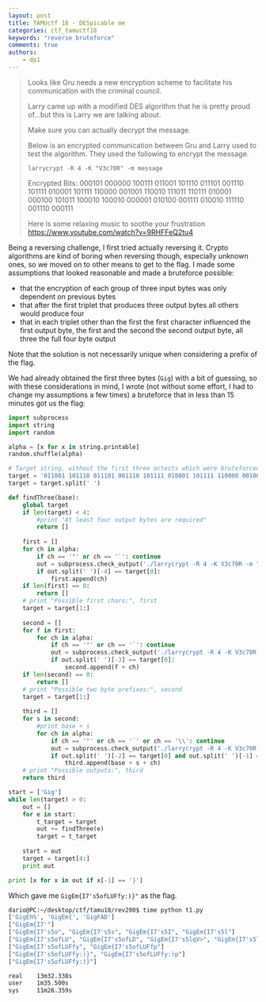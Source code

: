 ```yaml
---
layout: post
title: TAMUctf 18 - DESpicable me
categories: ctf_tamuctf18
keywords: "reverse bruteforce"
comments: true
authors:
    - dp1
---
```



>Looks like Gru needs a new encryption scheme to facilitate his communication with the criminal council.
>
>Larry came up with a modified DES algorithm that he is pretty proud of...but this is Larry we are talking about.
>
>Make sure you can actually decrypt the message.
>
>Below is an encrypted communication between Gru and Larry used to test the algorithm. They used the following to encrypt the message.
>
>`larrycrypt -R 4 -K "V3c70R" -m message`
>
>Encrypted Bits: 000101 000000 100111 011001 101110 011101 001110 101111 010001 101111 110000 001001 110010 111011 110111 010001 000100 101011 100010 100010 000001 010100 001111 010010 111110 001110 000111
>
>Here is some relaxing music to soothe your frustration https://www.youtube.com/watch?v=9RHFFeQ2tu4

Being a reversing challenge, I first tried actually reversing it. Crypto algorithms are kind of boring when reversing though, especially unknown ones, so we moved on to other means to get to the flag. I made some assumptions that looked reasonable and made a bruteforce possible:
- that the encryption of each group of three input bytes was only dependent on previous bytes
- that after the first triplet that produces three output bytes all others would produce four
- that in each triplet other than the first the first character influenced the first output byte, the first and the second the second output byte, all three the full four byte output

Note that the solution is not necessarily unique when considering a prefix of the flag.

We had already obtained the first three bytes (`Gig`) with a bit of guessing, so with  these considerations in mind, I wrote (not without some effort, I had to change my assumptions a few times) a bruteforce that in less than 15 minutes got us the flag:

```python
import subprocess
import string
import random

alpha = [x for x in string.printable]
random.shuffle(alpha)

# Target string, without the first three octects which were bruteforced separately
target = '011001 101110 011101 001110 101111 010001 101111 110000 001001 110010 111011 110111 010001 000100 101011 100010 100010 000001 010100 001111 010010 111110 001110 000111'
target = target.split(' ')

def findThree(base):
	global target
	if len(target) < 4:
		#print "At least four output bytes are required"
		return []
	
	first = []
	for ch in alpha:
		if ch == '"' or ch == '`': continue
		out = subprocess.check_output('./larrycrypt -R 4 -K V3c70R -m "' + base + ch + 'aa"', shell=True).strip()
		if out.split(' ')[-4] == target[0]:
			first.append(ch)
	if len(first) == 0:
		return []
	# print "Possible first chars:", first
	target = target[1:]
	
	second = []
	for f in first:
		for ch in alpha:
			if ch == '"' or ch == '`': continue
			out = subprocess.check_output('./larrycrypt -R 4 -K V3c70R -m "' + base + f + ch + 'a"', shell=True).strip()
			if out.split(' ')[-3] == target[0]:
				second.append(f + ch)
	if len(second) == 0:
		return []
	# print "Possible two byte prefixes:", second
	target = target[1:]
	
	third = []
	for s in second:
		#print base + s
		for ch in alpha:
			if ch == '"' or ch == '`' or ch == '\\': continue
			out = subprocess.check_output('./larrycrypt -R 4 -K V3c70R -m "' + base + s + ch + '"', shell=True).strip()
			if out.split(' ')[-2] == target[0] and out.split(' ')[-1] == target[1]:
				third.append(base + s + ch)
	# print "Possible outputs:", third
	return third

start = ['Gig']
while len(target) > 0:
	out = []
	for e in start:
		t_target = target
		out += findThree(e)
		target = t_target
	
	start = out
	target = target[4:]
	print out

print [x for x in out if x[-1] == '}']
```

Which gave me `GigEm{I7's5ofLUFfy:)}"` as the flag.

```bash
dario@PC:~/desktop/ctf/tamu18/rev200$ time python t1.py
['GigEh%', 'GigEm{', 'GigFAD']
["GigEm{I7'"]
["GigEm{I7's5o", "GigEm{I7's5s", "GigEm{I7's5I", "GigEm{I7's5l"]
["GigEm{I7's5ofLU", "GigEm{I7's5ofLD", "GigEm{I7's5lqV>", "GigEm{I7's5lq_z", "GigEm{I7's5ls6;"]
["GigEm{I7's5ofLUFfy", "GigEm{I7's5ofLUFfp"]
["GigEm{I7's5ofLUFfy:)}", "GigEm{I7's5ofLUFfy:)p"]
["GigEm{I7's5ofLUFfy:)}"]

real    13m32.338s
user    1m35.500s
sys     11m26.359s
```

